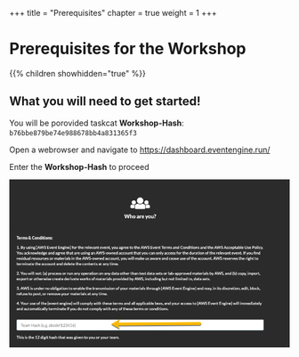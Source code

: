 +++
title = "Prerequisites"
chapter = true
weight = 1
+++

# Prerequisites for the Workshop

{{% children showhidden="true" %}}

## What you will need to get started!

You will be porovided taskcat **Workshop-Hash**: `b76bbe879be74e988678bb4a831365f3`

Open a webrowser and navigate to https://dashboard.eventengine.run/

Enter the **Workshop-Hash** to proceed

![fig0.1](00_pre/images/fig0.1.png)
